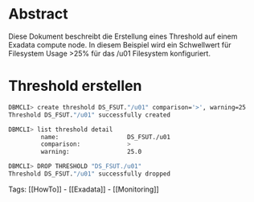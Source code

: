 
# Abstract

Diese Dokument beschreibt die Erstellung eines Threshold auf einem Exadata compute node. In diesem Beispiel wird ein Schwellwert für Filesystem Usage >25% für das /u01 Filesystem konfiguriert.

# Threshold erstellen

```bash
DBMCLI> create threshold DS_FSUT."/u01" comparison='>', warning=25
Threshold DS_FSUT."/u01" successfully created

DBMCLI> list threshold detail
         name:                   DS_FSUT./u01
         comparison:             >
         warning:                25.0

DBMCLI> DROP THRESHOLD "DS_FSUT./u01"
Threshold DS_FSUT."/u01" successfully dropped
```

Tags:
[[HowTo]] - [[Exadata]] - [[Monitoring]]

